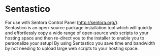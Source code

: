 Sentastico
==========

For use with Sentora Control Panel (http://sentora.org/).<br>
Sentastico is an open-source package installation tool which will quickly and effortlessly copy a wide range of open-source web scripts to your hosting space and then re-direct you to the installer to enable you to personalize your setup! By using Sentastico you save time and bandwidth by not needing to upload large web scripts to your hosting space. 
